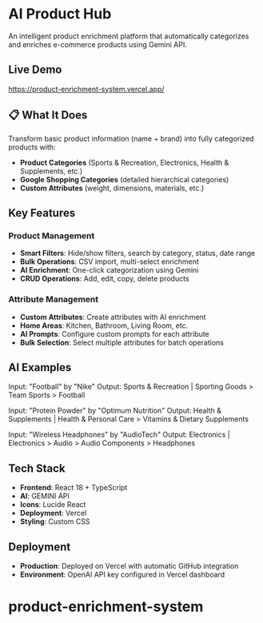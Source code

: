 # AI Product Hub

An intelligent product enrichment platform that automatically categorizes and enriches e-commerce products using Gemini API.

## Live Demo
https://product-enrichment-system.vercel.app/ 

## 📋 What It Does
Transform basic product information (name + brand) into fully categorized products with:
- **Product Categories** (Sports & Recreation, Electronics, Health & Supplements, etc.)
- **Google Shopping Categories** (detailed hierarchical categories)
- **Custom Attributes** (weight, dimensions, materials, etc.)

## Key Features

### Product Management
- **Smart Filters**: Hide/show filters, search by category, status, date range
- **Bulk Operations**: CSV import, multi-select enrichment
- **AI Enrichment**: One-click categorization using Gemini
- **CRUD Operations**: Add, edit, copy, delete products

### Attribute Management  
- **Custom Attributes**: Create attributes with AI enrichment
- **Home Areas**: Kitchen, Bathroom, Living Room, etc.
- **AI Prompts**: Configure custom prompts for each attribute
- **Bulk Selection**: Select multiple attributes for batch operations

## AI Examples
Input: "Football" by "Nike"
Output: Sports & Recreation | Sporting Goods > Team Sports > Football

Input: "Protein Powder" by "Optimum Nutrition"
Output: Health & Supplements | Health & Personal Care > Vitamins & Dietary Supplements

Input: "Wireless Headphones" by "AudioTech"
Output: Electronics | Electronics > Audio > Audio Components > Headphones

## Tech Stack
- **Frontend**: React 18 + TypeScript
- **AI**: GEMINI API
- **Icons**: Lucide React
- **Deployment**: Vercel
- **Styling**: Custom CSS

## Deployment
- **Production**: Deployed on Vercel with automatic GitHub integration
- **Environment**: OpenAI API key configured in Vercel dashboard


# product-enrichment-system
